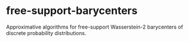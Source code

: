# free-support-barycenters
Approximative algorithms for free-support Wasserstein-2 barycenters of discrete probability distributions.
